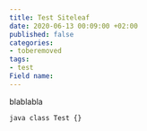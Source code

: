 ```yaml
---
title: Test Siteleaf
date: 2020-06-13 00:09:00 +02:00
published: false
categories:
- toberemoved
tags:
- test
Field name: 
---
```


blablabla

`java class Test {}`